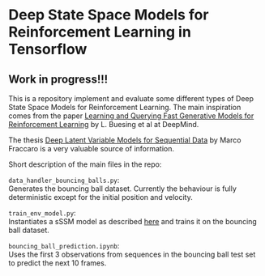# Deep State Space Models for Reinforcement Learning in Tensorflow

## Work in progress!!!

This is a repository implement and evaluate some different types of Deep State Space Models for Reinforcement Learning.
The main inspiration comes from the paper [Learning and Querying Fast Generative Models for Reinforcement Learning](https://arxiv.org/pdf/1802.03006.pdf) by L. Buesing et al at DeepMind.

The thesis [Deep Latent Variable Models for Sequential Data](http://orbit.dtu.dk/ws/files/160548008/phd475_Fraccaro_M.pdf) by Marco Fraccaro is a very valuable source of information.


Short description of the main files in the repo:

`data_handler_bouncing_balls.py`:<br>
Generates the bouncing ball dataset. Currently the behaviour is fully deterministic except for the initial position and velocity.

`train_env_model.py`:<br>
Instantiates a sSSM model as described [here](https://arxiv.org/pdf/1802.03006.pdf) and trains it on the bouncing ball dataset.

`bouncing_ball_prediction.ipynb`:<br>
Uses the first 3 observations from sequences in the bouncing ball test set to predict the next 10 frames.
